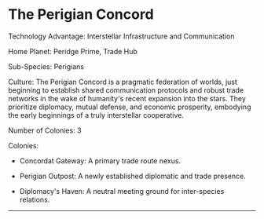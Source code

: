 # The Perigian Concord

Technology Advantage: Interstellar Infrastructure and Communication

Home Planet: Peridge Prime, Trade Hub

Sub-Species: Perigians

Culture: The Perigian Concord is a pragmatic federation of worlds, just beginning to establish shared communication protocols and robust trade networks in the wake of humanity's recent expansion into the stars. They prioritize diplomacy, mutual defense, and economic prosperity, embodying the early beginnings of a truly interstellar cooperative.

Number of Colonies: 3

Colonies:

- Concordat Gateway: A primary trade route nexus.
    
- Perigian Outpost: A newly established diplomatic and trade presence.
    
- Diplomacy's Haven: A neutral meeting ground for inter-species relations.
    

---